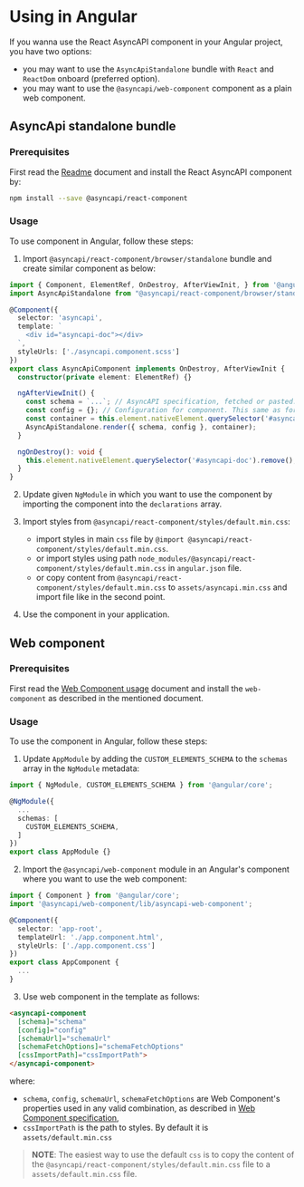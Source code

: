 # Using in Angular

If you wanna use the React AsyncAPI component in your Angular project, you have two options:

- you may want to use the `AsyncApiStandalone` bundle with `React` and `ReactDom` onboard (preferred option).
- you may want to use the `@asyncapi/web-component` component as a plain web component.

## AsyncApi standalone bundle

### Prerequisites

First read the [Readme](../../Readme.md) document and install the React AsyncAPI component by:

```sh
npm install --save @asyncapi/react-component
```

### Usage

To use component in Angular, follow these steps:

1. Import `@asyncapi/react-component/browser/standalone` bundle and create similar component as below:

  ```ts
  import { Component, ElementRef, OnDestroy, AfterViewInit, } from '@angular/core';
  import AsyncApiStandalone from "@asyncapi/react-component/browser/standalone";

  @Component({
    selector: 'asyncapi',
    template: `
      <div id="asyncapi-doc"></div>
    `,
    styleUrls: ['./asyncapi.component.scss']
  })
  export class AsyncApiComponent implements OnDestroy, AfterViewInit {
    constructor(private element: ElementRef) {}

    ngAfterViewInit() {
      const schema = `...`; // AsyncAPI specification, fetched or pasted.
      const config = {}; // Configuration for component. This same as for normal React component
      const container = this.element.nativeElement.querySelector('#asyncapi-doc');
      AsyncApiStandalone.render({ schema, config }, container);
    }

    ngOnDestroy(): void {
      this.element.nativeElement.querySelector('#asyncapi-doc').remove();
    }
  }
  ```

2. Update given `NgModule` in which you want to use the component by importing the component into the `declarations` array.

3. Import styles from `@asyncapi/react-component/styles/default.min.css`:

   - import styles in main `css` file by `@import @asyncapi/react-component/styles/default.min.css`.
   - or import styles using path `node_modules/@asyncapi/react-component/styles/default.min.css` in `angular.json` file.
   - or copy content from `@asyncapi/react-component/styles/default.min.css` to `assets/asyncapi.min.css` and import file like in the second point.

4. Use the component in your application.

## Web component

### Prerequisites

First read the [Web Component usage](./web-component.md) document and install the `web-component` as described in the mentioned document.

### Usage

To use the component in Angular, follow these steps:

1. Update `AppModule` by adding the `CUSTOM_ELEMENTS_SCHEMA` to the `schemas` array in the `NgModule` metadata:

  ```ts
  import { NgModule, CUSTOM_ELEMENTS_SCHEMA } from '@angular/core';

  @NgModule({
    ...
    schemas: [
      CUSTOM_ELEMENTS_SCHEMA,
    ]
  })
  export class AppModule {}
  ```

2. Import the `@asyncapi/web-component` module in an Angular's component where you want to use the web component: 

  ```ts
  import { Component } from '@angular/core';
  import '@asyncapi/web-component/lib/asyncapi-web-component';

  @Component({
    selector: 'app-root',
    templateUrl: './app.component.html',
    styleUrls: ['./app.component.css']
  })
  export class AppComponent {
    ...
  }
  ```

3. Use web component in the template as follows:

  ```html
  <asyncapi-component
    [schema]="schema"
    [config]="config"
    [schemaUrl]="schemaUrl"
    [schemaFetchOptions]="schemaFetchOptions"
    [cssImportPath]="cssImportPath">
  </asyncapi-component>
  ```
 
  where:
  
  - `schema`, `config`, `schemaUrl`, `schemaFetchOptions` are Web Component's properties used in any valid combination, as described in [Web Component specification](#web-component),
  - `cssImportPath` is the path to styles. By default it is `assets/default.min.css`

  > **NOTE**: The easiest way to use the default `css` is to copy the content of the `@asyncapi/react-component/styles/default.min.css` file to a `assets/default.min.css` file.
